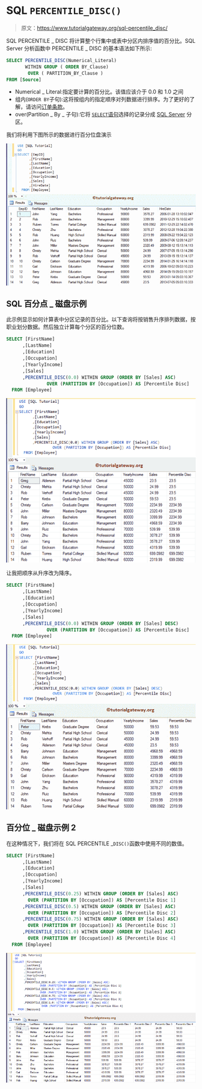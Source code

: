 # SQL `PERCENTILE_DISC()`

> 原文：<https://www.tutorialgateway.org/sql-percentile_disc/>

SQL PERCENTILE _ DISC 将计算整个行集中或表中分区内排序值的百分比。SQL Server 分析函数中 PERCENTILE _ DISC 的基本语法如下所示:

```sql
SELECT PERCENTILE_DISC(Numerical_Literal)
       WITHIN GROUP ( ORDER BY_Clause)
        OVER ( PARTITION_BY_Clause )
FROM [Source]
```

*   Numerical _ Literal:指定要计算的百分比。该值应该介于 0.0 和 1.0 之间
*   组内(`ORDER BY`子句):这将按组内的指定顺序对列数据进行排序。为了更好的了解，请访问[订单条款](https://www.tutorialgateway.org/sql-order-by-clause/)。
*   over(Partition _ By _ 子句):它将 [`SELECT`语句](https://www.tutorialgateway.org/sql-select-statement/)选择的记录分成 [SQL Server](https://www.tutorialgateway.org/sql/) 分区。

我们将利用下图所示的数据进行百分位盘演示

![SQL PERCENTILE_DISC 1](img/b40da64b5add370c7e1aa7c8d2322b8f.png)

## SQL 百分点 _ 磁盘示例

此示例显示如何计算表中分区记录的百分比。以下查询将按销售升序排列数据，按职业划分数据。然后独立计算每个分区的百分位数。

```sql
SELECT [FirstName]
      ,[LastName]
      ,[Education]
      ,[Occupation]
      ,[YearlyIncome]
      ,[Sales]
      ,PERCENTILE_DISC(0.0) WITHIN GROUP (ORDER BY [Sales] ASC)
			   OVER (PARTITION BY [Occupation]) AS [Percentile Disc] 
  FROM [Employee]
```

![SQL PERCENTILE_DISC 2](img/aa84e7c9fabdfe5b9d4446babf9f6709.png)

让我把顺序从升序改为降序。

```sql
SELECT [FirstName]
      ,[LastName]
      ,[Education]
      ,[Occupation]
      ,[YearlyIncome]
      ,[Sales]
      ,PERCENTILE_DISC(0.0) WITHIN GROUP (ORDER BY [Sales] DESC)
			   OVER (PARTITION BY [Occupation]) AS [Percentile Disc] 
  FROM [Employee]
```

![SQL PERCENTILE_DISC 3](img/319b5d8ebb915c254970d91165591237.png)

## 百分位 _ 磁盘示例 2

在这种情况下，我们将在 SQL PERCENTILE _`DISC()`函数中使用不同的数值。

```sql
SELECT [FirstName]
      ,[LastName]
      ,[Education]
      ,[Occupation]
      ,[YearlyIncome]
      ,[Sales]
      ,PERCENTILE_DISC(0.25) WITHIN GROUP (ORDER BY [Sales] ASC)
		OVER (PARTITION BY [Occupation]) AS [Percentile Disc 1]  
      ,PERCENTILE_DISC(0.5) WITHIN GROUP (ORDER BY [Sales] ASC)
		OVER (PARTITION BY [Occupation]) AS [Percentile Disc 2]
      ,PERCENTILE_DISC(0.75) WITHIN GROUP (ORDER BY [Sales] ASC)
		OVER (PARTITION BY [Occupation]) AS [Percentile Disc 3] 
      ,PERCENTILE_DISC(1.0) WITHIN GROUP (ORDER BY [Sales] ASC)
		OVER (PARTITION BY [Occupation]) AS [Percentile Disc 4] 
  FROM [Employee]
```

![SQL PERCENTILE_DISC 4](img/7e97670c112d417a38ae951e195538e7.png)